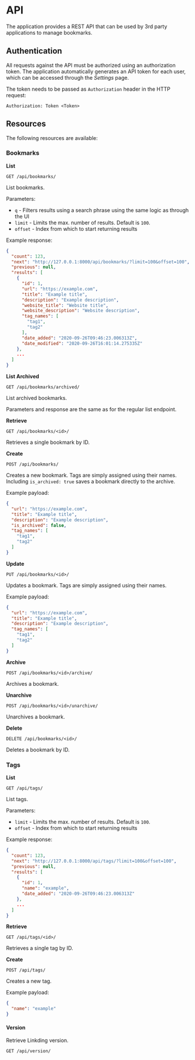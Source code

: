 # API

The application provides a REST API that can be used by 3rd party applications to manage bookmarks.

## Authentication

All requests against the API must be authorized using an authorization token. The application automatically generates an API token for each user, which can be accessed through the *Settings* page.

The token needs to be passed as `Authorization` header in the HTTP request:

```
Authorization: Token <Token>
```

## Resources

The following resources are available:

### Bookmarks

**List**

```
GET /api/bookmarks/
```

List bookmarks.

Parameters:

- `q` - Filters results using a search phrase using the same logic as through the UI
- `limit` - Limits the max. number of results. Default is `100`.
- `offset` - Index from which to start returning results

Example response:

```json
{
  "count": 123,
  "next": "http://127.0.0.1:8000/api/bookmarks/?limit=100&offset=100",
  "previous": null,
  "results": [
    {
      "id": 1,
      "url": "https://example.com",
      "title": "Example title",
      "description": "Example description",
      "website_title": "Website title",
      "website_description": "Website description",
      "tag_names": [
        "tag1",
        "tag2"
      ],
      "date_added": "2020-09-26T09:46:23.006313Z",
      "date_modified": "2020-09-26T16:01:14.275335Z"
    },
    ...
  ]
}
```

**List Archived**

```
GET /api/bookmarks/archived/
```

List archived bookmarks.

Parameters and response are the same as for the regular list endpoint.

**Retrieve**

```
GET /api/bookmarks/<id>/
```

Retrieves a single bookmark by ID.

**Create**

```
POST /api/bookmarks/
```

Creates a new bookmark. Tags are simply assigned using their names. Including
`is_archived: true` saves a bookmark directly to the archive.

Example payload:

```json
{
  "url": "https://example.com",
  "title": "Example title",
  "description": "Example description",
  "is_archived": false,
  "tag_names": [
    "tag1",
    "tag2"
  ]
}
```

**Update**

```
PUT /api/bookmarks/<id>/
```

Updates a bookmark. Tags are simply assigned using their names.

Example payload:

```json
{
  "url": "https://example.com",
  "title": "Example title",
  "description": "Example description",
  "tag_names": [
    "tag1",
    "tag2"
  ]
}
```

**Archive**

```
POST /api/bookmarks/<id>/archive/
```

Archives a bookmark.

**Unarchive**

```
POST /api/bookmarks/<id>/unarchive/
```

Unarchives a bookmark.

**Delete**

```
DELETE /api/bookmarks/<id>/
```

Deletes a bookmark by ID.

### Tags

**List**

```
GET /api/tags/
```

List tags.

Parameters:

- `limit` - Limits the max. number of results. Default is `100`.
- `offset` - Index from which to start returning results

Example response:

```json
{
  "count": 123,
  "next": "http://127.0.0.1:8000/api/tags/?limit=100&offset=100",
  "previous": null,
  "results": [
    {
      "id": 1,
      "name": "example",
      "date_added": "2020-09-26T09:46:23.006313Z"
    },
    ...
  ]
}
```

**Retrieve**

```
GET /api/tags/<id>/
```

Retrieves a single tag by ID.

**Create**

```
POST /api/tags/
```

Creates a new tag.

Example payload:

```json
{
  "name": "example"
}
```

#### Version

Retrieve Linkding version.

```
GET /api/version/
```
